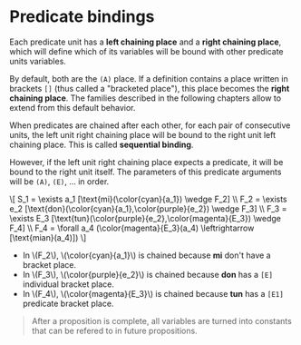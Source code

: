# Predicate bindings

Each predicate unit has a **left chaining place** and a **right chaining
place**, which will define which of its variables will be bound with other
predicate units variables.

By default, both are the `(A)` place. If a definition contains a place written
in brackets `[]` (thus called a "bracketed place"), this place becomes the
**right chaining place**. The families described in the following chapters allow
to extend from this default behavior.

When predicates are chained after each other, for each pair of consecutive
units, the left unit right chaining place will be bound to the right unit left
chaining place. This is called **sequential binding**.

However, if the left unit right chaining place expects a predicate, it will be
bound to the right unit itself. The parameters of this predicate arguments will
be `(A)`, `(E)`, ... in order.

\\[
  S_1 = \exists a_1 [\text{mi}(\color{cyan}{a_1}) \wedge F_2] \\\\
  F_2 = \exists e_2 [\text{don}(\color{cyan}{a_1},\color{purple}{e_2}) \wedge F_3] \\\\
  F_3 = \exists E_3 [\text{tun}(\color{purple}{e_2},\color{magenta}{E_3}) \wedge F_4] \\\\
  F_4 = \forall a_4 (\color{magenta}{E_3}(a_4) \leftrightarrow [\text{mian}(a_4)])
\\]

- In \\(F_2\\), \\(\\color{cyan}{a_1}\\) is chained because **mi** don't have a
  bracket  place.
- In \\(F_3\\), \\(\\color{purple}{e_2}\\) is chained because **don** has a
  `[E]` individual bracket place.
- In \\(F_4\\), \\(\\color{magenta}{E_3}\\) is chained because **tun** has a
  `[E1]` predicate bracket place.

> After a proposition is complete, all variables are turned into constants that
> can be refered to in future propositions.